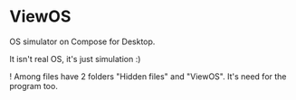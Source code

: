 # ViewOS
OS simulator on Compose for Desktop.

It isn't real OS, it's just simulation :)

! Among files have 2 folders "Hidden files" and "ViewOS". It's need for the program too.

